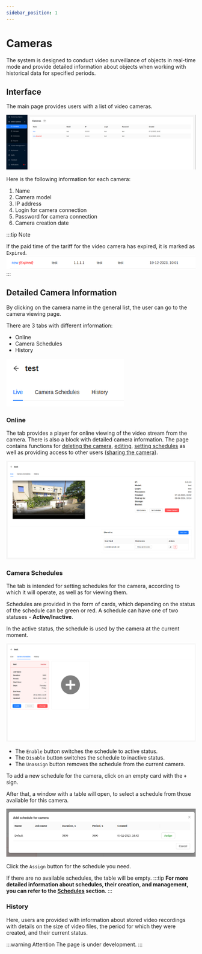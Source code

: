 ```yaml
---
sidebar_position: 1
---
```


# Cameras

The system is designed to conduct video surveillance of objects in real-time mode and provide detailed information about objects when working with historical data for specified periods.

## Interface

The main page provides users with a list of video cameras.

![](./imgs/cameras-en.png)

Here is the following information for each camera:
1. Name
2. Camera model
3. IP address
4. Login for camera connection
5. Password for camera connection
6. Camera creation date

:::tip Note

If the paid time of the tariff for the video camera has expired, it is marked as `Expired`.
![](./imgs/camera-expired-en.png)
:::

## Detailed Camera Information

By clicking on the camera name in the general list, the user can go to the camera viewing page.

There are 3 tabs with different information:
- Online
- Camera Schedules
- History

![](./imgs/camera-tabs-en.png)

### Online

The tab provides a player for online viewing of the video stream from the camera.
There is also a block with detailed camera information. The page contains functions for [deleting the camera](/cameras/deleteCamera), [editing](/cameras/editCamera), [setting schedules](/cameras/#расписание-камер) as well as providing access to other users ([sharing the camera](/cameras/sharing)).

![](./imgs/camera-details-en.png)

### Camera Schedules

The tab is intended for setting schedules for the camera, according to which it will operate, as well as for viewing them.

Schedules are provided in the form of cards, which depending on the status of the schedule can be green or red. A schedule can have one of two statuses - **Active/Inactive**.

In the active status, the schedule is used by the camera at the current moment.

![](./imgs/camera-schedules-en.png)

- The `Enable` button switches the schedule to active status.
- The `Disable` button switches the schedule to inactive status.
- The `Unassign` button removes the schedule from the current camera.

To add a new schedule for the camera, click on an empty card with the **` + `** sign.

After that, a window with a table will open, to select a schedule from those available for this camera.

![](./imgs/assign-schedule-en.png)

Click the `Assign` button for the schedule you need.

If there are no available schedules, the table will be empty.
:::tip
**For more detailed information about schedules, their creation, and management, you can refer to the [Schedules](/cameras/schedules) section**.
:::

### History

Here, users are provided with information about stored video recordings with details on the size of video files, the period for which they were created, and their current status.

:::warning Attention
    The page is under development.
:::
